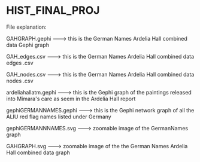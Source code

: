 # HIST_FINAL_PROJ

File explanation:

GAHGRAPH.gephi ---> this is the German Names Ardelia Hall combined data Gephi graph

GAH_edges.csv ---> this is the German Names Ardelia Hall combined data edges .csv

GAH_nodes.csv ---> this is the German Names Ardelia Hall combined data nodes .csv

ardeliahallatm.gephi ---> this is the Gephi graph of the paintings released into Mimara's care as seem in the Ardelia Hall report

gephiGERMANNAMES.gephi ---> this is the Gephi network graph of all the ALIU red flag names listed under Germany

gephiGERMANNNAMES.svg ---> zoomable image of the GermanNames graph

GAHGRAPH.svg ---> zoomable image of the the German Names Ardelia Hall combined data graph

